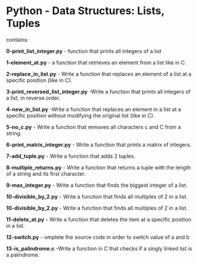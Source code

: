 # Python - Data Structures: Lists, Tuples

contains:

**0-print_list_integer.py** - function that prints all integers of a list

**1-element_at.py** - a function that retrieves an element from a list like in C.

**2-replace_in_list.py** - Write a function that replaces an element of a list at a specific position (like in C).

**3-print_reversed_list_integer.py** -Write a function that prints all integers of a list, in reverse order.

**4-new_in_list.py** -Write a function that replaces an element in a list at a specific position without modifying the original list (like in C).

**5-no_c.py** - Write a function that removes all characters c and C from a string.

**6-print_matrix_integer.py** - Write a function that prints a matrix of integers.

**7-add_tuple.py** - Write a function that adds 2 tuples.

**8-multiple_returns.py** - Write a function that returns a tuple with the length of a string and its first character.

**9-max_integer.py** - Write a function that finds the biggest integer of a list.

**10-divisible_by_2.py** - Write a function that finds all multiples of 2 in a list.

**10-divisible_by_2.py** - Write a function that finds all multiples of 2 in a list.

**11-delete_at.py** - Write a function that deletes the item at a specific position in a list.

**12-switch.py** - omplete the source code in order to switch value of a and b

**13-is_palindrome.c** -Write a function in C that checks if a singly linked list is a palindrome.

